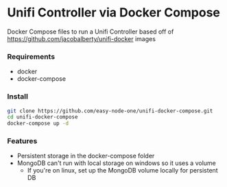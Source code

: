 # Unifi Controller via Docker Compose
Docker Compose files to run a Unifi Controller based off of https://github.com/jacobalberty/unifi-docker images

### Requirements
- docker
- docker-compose

### Install
```bash
git clone https://github.com/easy-node-one/unifi-docker-compose.git
cd unifi-docker-compose
docker-compose up -d
```

### Features
- Persistent storage in the docker-compose folder
- MongoDB can't run with local storage on windows so it uses a volume
    - If you're on linux, set up the MongoDB volume locally for persistent DB